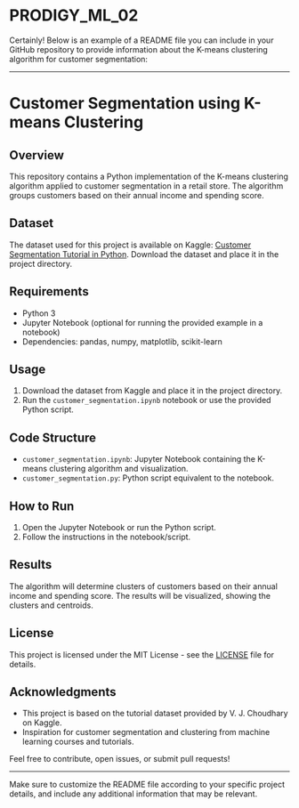 # PRODIGY_ML_02

Certainly! Below is an example of a README file you can include in your GitHub repository to provide information about the K-means clustering algorithm for customer segmentation:

---

# Customer Segmentation using K-means Clustering

## Overview

This repository contains a Python implementation of the K-means clustering algorithm applied to customer segmentation in a retail store. The algorithm groups customers based on their annual income and spending score.

## Dataset

The dataset used for this project is available on Kaggle: [Customer Segmentation Tutorial in Python](https://www.kaggle.com/datasets/vjchoudhary7/customer-segmentation-tutorial-in-python). Download the dataset and place it in the project directory.

## Requirements

- Python 3
- Jupyter Notebook (optional for running the provided example in a notebook)
- Dependencies: pandas, numpy, matplotlib, scikit-learn

## Usage

1. Download the dataset from Kaggle and place it in the project directory.
2. Run the `customer_segmentation.ipynb` notebook or use the provided Python script.

## Code Structure

- `customer_segmentation.ipynb`: Jupyter Notebook containing the K-means clustering algorithm and visualization.
- `customer_segmentation.py`: Python script equivalent to the notebook.

## How to Run

1. Open the Jupyter Notebook or run the Python script.
2. Follow the instructions in the notebook/script.

## Results

The algorithm will determine clusters of customers based on their annual income and spending score. The results will be visualized, showing the clusters and centroids.

## License

This project is licensed under the MIT License - see the [LICENSE](LICENSE) file for details.

## Acknowledgments

- This project is based on the tutorial dataset provided by V. J. Choudhary on Kaggle.
- Inspiration for customer segmentation and clustering from machine learning courses and tutorials.

Feel free to contribute, open issues, or submit pull requests!

---

Make sure to customize the README file according to your specific project details, and include any additional information that may be relevant.
